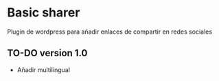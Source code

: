 # Basic sharer
Plugin de wordpress para añadir enlaces de compartir en redes sociales


## TO-DO version 1.0
- Añadir multilingual